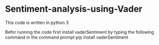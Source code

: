 # Sentiment-analysis-using-Vader

This code is written in python 3

Befor running the code first install vaderSentiment by typing the following command in the command prompt
pip install vaderSentiment
